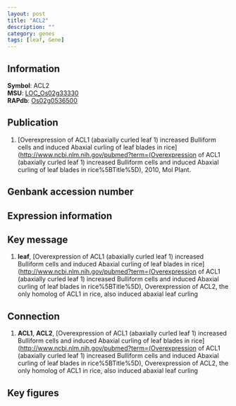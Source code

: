 ```yaml
---
layout: post
title: "ACL2"
description: ""
category: genes
tags: [leaf, Gene]
---
```


## Information
__Symbol__: ACL2  
__MSU__: [LOC_Os02g33330](http://rice.plantbiology.msu.edu/cgi-bin/ORF_infopage.cgi?orf=LOC_Os02g33330)  
__RAPdb__: [Os02g0536500](http://rapdb.dna.affrc.go.jp/viewer/gbrowse_details/irgsp1?name=Os02g0536500)  

## Publication
1. [Overexpression of ACL1 (abaxially curled leaf 1) increased Bulliform cells and induced Abaxial curling of leaf blades in rice](http://www.ncbi.nlm.nih.gov/pubmed?term=(Overexpression of ACL1 (abaxially curled leaf 1) increased Bulliform cells and induced Abaxial curling of leaf blades in rice%5BTitle%5D), 2010, Mol Plant.

## Genbank accession number

## Expression information

## Key message
1. __leaf__, [Overexpression of ACL1 (abaxially curled leaf 1) increased Bulliform cells and induced Abaxial curling of leaf blades in rice](http://www.ncbi.nlm.nih.gov/pubmed?term=(Overexpression of ACL1 (abaxially curled leaf 1) increased Bulliform cells and induced Abaxial curling of leaf blades in rice%5BTitle%5D),  Overexpression of ACL2, the only homolog of ACL1 in rice, also induced abaxial leaf curling

## Connection
1. __ACL1__, __ACL2__, [Overexpression of ACL1 (abaxially curled leaf 1) increased Bulliform cells and induced Abaxial curling of leaf blades in rice](http://www.ncbi.nlm.nih.gov/pubmed?term=(Overexpression of ACL1 (abaxially curled leaf 1) increased Bulliform cells and induced Abaxial curling of leaf blades in rice%5BTitle%5D),  Overexpression of ACL2, the only homolog of ACL1 in rice, also induced abaxial leaf curling

## Key figures


